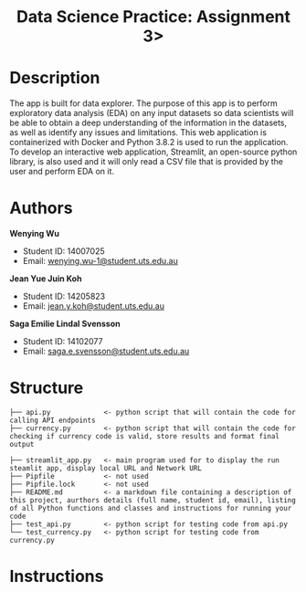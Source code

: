 <h1 align="center">Data Science Practice: Assignment 3></h1>

# Description
The app is built for data explorer. The purpose of this app is to perform exploratory data analysis (EDA) on any input datasets so data scientists will be able to obtain a deep understanding of the information in the datasets, as well as identify any issues and limitations. 
This web application is containerized with Docker and Python 3.8.2 is used to run the application. To develop an interactive web application, Streamlit, an open-source python library, is also used and it will only read a CSV file that is provided by the user and perform EDA on it. 
# Authors

**Wenying Wu**

- Student ID: 14007025
- Email: wenying.wu-1@student.uts.edu.au

**Jean Yue Juin Koh** 
- Student ID: 14205823
- Email: jean.y.koh@student.uts.edu.au

**Saga Emilie Lindal Svensson**
- Student ID: 14102077
- Email: saga.e.svensson@student.uts.edu.au
# Structure

    ├── api.py             <- python script that will contain the code for calling API endpoints
    ├── currency.py        <- python script that will contain the code for checking if currency code is valid, store results and format final output

    ├── streamlit_app.py   <- main program used for to display the run steamlit app, display local URL and Network URL
    ├── Pipfile            <- not used
    ├── Pipfile.lock       <- not used
    ├── README.md          <- a markdown file containing a description of this project, aurthors details (full name, student id, email), listing of all Python functions and classes and instructions for running your code 
    ├── test_api.py        <- python script for testing code from api.py
    └── test_currency.py   <- python script for testing code from currency.py
# Instructions
